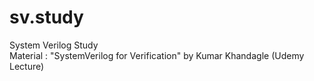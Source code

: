 # sv.study
System Verilog Study<br>
Material : "SystemVerilog for Verification" by Kumar Khandagle (Udemy Lecture)
